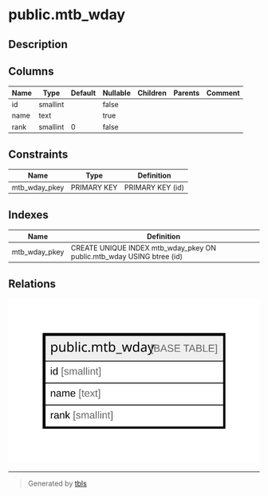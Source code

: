 # public.mtb_wday

## Description

## Columns

| Name | Type | Default | Nullable | Children | Parents | Comment |
| ---- | ---- | ------- | -------- | -------- | ------- | ------- |
| id | smallint |  | false |  |  |  |
| name | text |  | true |  |  |  |
| rank | smallint | 0 | false |  |  |  |

## Constraints

| Name | Type | Definition |
| ---- | ---- | ---------- |
| mtb_wday_pkey | PRIMARY KEY | PRIMARY KEY (id) |

## Indexes

| Name | Definition |
| ---- | ---------- |
| mtb_wday_pkey | CREATE UNIQUE INDEX mtb_wday_pkey ON public.mtb_wday USING btree (id) |

## Relations

![er](public.mtb_wday.svg)

---

> Generated by [tbls](https://github.com/k1LoW/tbls)
